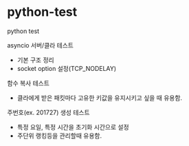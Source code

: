 # python-test
python test

asyncio 서버/클라 테스트
  - 기본 구조 정리
  - socket option 설정(TCP_NODELAY)

함수 복사 테스트
  - 클라에게 받은 패킷마다 고유한 키값을 유지시키고 싶을 때 유용함.

주번호(ex. 201727) 생성 테스트
  - 특정 요일, 특정 시간을 초기화 시간으로 설정
  - 주단위 랭킹등을 관리할때 유용함.